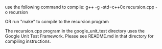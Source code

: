 use the following command to compile:
g++ -g -std=c++0x recursion.cpp -o recursion

OR 
run "make" to compile to the recursion program

The recursion.cpp program in the google_unit_test directory uses the Google
Unit Test Framework. Please see README.md in that directory for compiling instructions.
